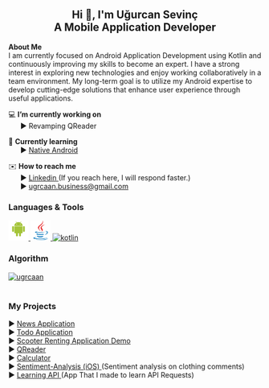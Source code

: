 <h2 align="center">Hi 👋, I'm Uğurcan Sevinç </br> A Mobile Application Developer </h2>

**About Me**<br/>
I am currently focused on Android Application Development using Kotlin and continuously improving my skills to become an expert. I have a strong interest in exploring new technologies and enjoy working collaboratively in a team environment. My long-term goal is to utilize my Android expertise to develop cutting-edge solutions that enhance user experience through useful applications.

💻 **I’m currently working on**<br/>
   &nbsp;&nbsp;&nbsp;&nbsp;&nbsp;&nbsp;► Revamping QReader <br/>

📖 **Currently learning**<br/>
   &nbsp;&nbsp;&nbsp;&nbsp;&nbsp;&nbsp;► <a href="https://developer.android.com">Native Android</a><br/>
   
✉️ **How to reach me**<br/>
   &nbsp;&nbsp;&nbsp;&nbsp;&nbsp;&nbsp;► <a href="https://linkedin.com/in/ugrcaan" target="blank"> Linkedin </a> (If you reach here, I will respond faster.) <br/>
   &nbsp;&nbsp;&nbsp;&nbsp;&nbsp;&nbsp;► ugrcaan.business@gmail.com

<h3 align="left">Languages & Tools</h3> <a href="https://developer.android.com" target="_blank"> <img src="https://raw.githubusercontent.com/devicons/devicon/master/icons/android/android-original-wordmark.svg" alt="android" width="40" height="40"/> </a> <a href="https://www.java.com" target="_blank"> <img src="https://raw.githubusercontent.com/devicons/devicon/master/icons/java/java-original.svg" alt="java" width="40" height="40"/> </a> <a href="https://kotlinlang.org" target="_blank"> <img src="https://www.vectorlogo.zone/logos/kotlinlang/kotlinlang-icon.svg" alt="kotlin" width="40" height="40"/> </a> </p>


<h3 align="left">Algorithm</h3>
<a href="https://www.hackerrank.com/ugrcaan" target="blank"><img align="center" src="https://raw.githubusercontent.com/rahuldkjain/github-profile-readme-generator/master/src/images/icons/Social/hackerrank.svg" alt="ugrcaan" height="30" width="40" /></a> <br/><br/>



<h3 align="left">My Projects</h3>
► <a href="https://github.com/ugurcan-sevinc/ProjectNews" target="blank"> News Application </a><br/>
► <a href="https://github.com/ugurcan-sevinc/OneTaskMan" target="blank"> Todo Application </a><br/>
► <a href="https://github.com/ugurcan-sevinc/ProjectSFinal" target="blank"> Scooter Renting Application Demo</a><br/>
► <a href="https://github.com/ugurcan-sevinc/QReader" target="blank"> QReader </a><br/>
► <a href="https://github.com/ugurcan-sevinc/Calculator" target="blank"> Calculator </a><br/>
► <a href="https://github.com/ugurcan-sevinc/Sentiment-Analysis" target="blank"> Sentiment-Analysis (iOS) </a> (Sentiment analysis on clothing comments)
<br/>
► <a href="https://github.com/ugurcan-sevinc/LearningAPI" target="blank"> Learning API </a> (App That I made to learn API Requests)<br/>

<!--
<h3 align="left">Also Currently Developing</h3>
► A Water Reminder App<br/>
► Chat Application with Ktor Backend <br/> -->
